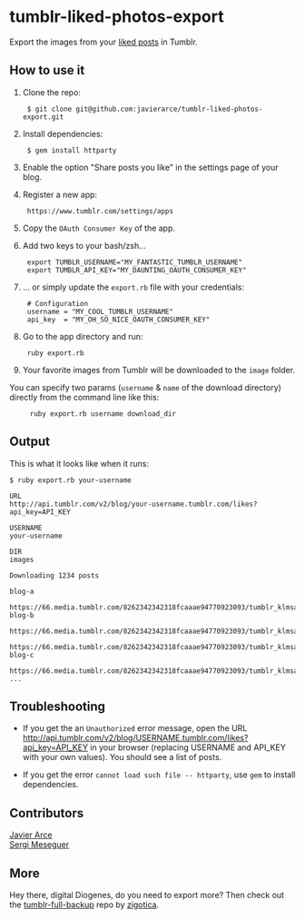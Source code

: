 tumblr-liked-photos-export
=============

Export the images from your [liked posts](https://www.tumblr.com/likes) in Tumblr.

## How to use it

1. Clone the repo:  

        $ git clone git@github.com:javierarce/tumblr-liked-photos-export.git

2. Install dependencies:

        $ gem install httparty

3. Enable the option "Share posts you like" in the settings page of your blog.
 
4. Register a new app:  

        https://www.tumblr.com/settings/apps

5. Copy the `OAuth Consumer Key` of the app.  
6. Add two keys to your bash/zsh…  

        export TUMBLR_USERNAME="MY_FANTASTIC_TUMBLR_USERNAME"  
        export TUMBLR_API_KEY="MY_DAUNTING_OAUTH_CONSUMER_KEY"  
               
7. … or simply update the `export.rb` file with your credentials:
        
        # Configuration
        username = "MY_COOL_TUMBLR_USERNAME"
        api_key  = "MY_OH_SO_NICE_OAUTH_CONSUMER_KEY"

8. Go to the app directory and run:  

        ruby export.rb

9. Your favorite images from Tumblr will be downloaded to the `image` folder.

You can specify two params (`username` & `name` of the download directory) directly from the command line like this:

         ruby export.rb username download_dir

## Output

This is what it looks like when it runs:

```
$ ruby export.rb your-username

URL
http://api.tumblr.com/v2/blog/your-username.tumblr.com/likes?api_key=API_KEY

USERNAME
your-username

DIR
images

Downloading 1234 posts

blog-a
   https://66.media.tumblr.com/8262342342318fcaaae94770923093/tumblr_klmsadflkldsk1_500.jpg
blog-b
   https://66.media.tumblr.com/8262342342318fcaaae94770923093/tumblr_klmsadflkldsk1_500.jpg
   https://66.media.tumblr.com/8262342342318fcaaae94770923093/tumblr_klmsadflkldsk1_500.jpg
blog-c
  https://66.media.tumblr.com/8262342342318fcaaae94770923093/tumblr_klmsadflkldsk1_500.jpg
...
```

## Troubleshooting

- If you get the an `Unauthorized` error message, open the URL http://api.tumblr.com/v2/blog/USERNAME.tumblr.com/likes?api_key=API_KEY in your browser (replacing USERNAME and API_KEY with your own values). You should see a list of posts.

- If you get the error `cannot load such file -- httparty`, use `gem` to install dependencies.

## Contributors

[Javier Arce](https://github.com/javierarce)  
[Sergi Meseguer](https://github.com/zigotica)

## More

Hey there, digital Diogenes, do you need to export more? Then check out the [tumblr-full-backup](https://github.com/zigotica/tumblr-full-backup) repo by [zigotica](https://github.com/zigotica).
